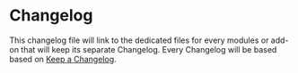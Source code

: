 # Changelog

This changelog file will link to the dedicated files for every modules
or add-on that will keep its separate Changelog. Every Changelog will be based based on
[Keep a Changelog].

[Keep a Changelog]: https://keepachangelog.com/en/1.0.0/ "Keep a Changelog specifics"
